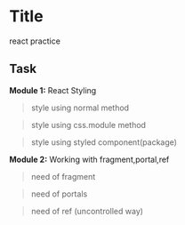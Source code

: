 
# Title

react practice

## Task

**Module 1:** React Styling

> style using normal method

> style using css.module method

> style using styled component(package)

**Module 2:** Working with fragment,portal,ref

> need of fragment

>  need of portals

>  need of ref (uncontrolled way)
